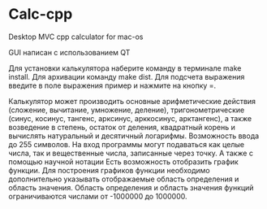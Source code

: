 # Calc-cpp
Desktop MVC cpp calculator for mac-os

GUI написан с использованием QT

Для установки калькулятора наберите команду в терминале make install.
Для архивации команду make dist.
Для подсчета выражения введите в поле выражения пример и нажмите на кнопку =.

Калькулятор может производить основные арифметические действия (сложение, вычитание, умножение, деление), тригонометрические (синус, косинус, тангенс, арксинус, арккосинус, арктангенс), а также возведение в степень, остаток от деления, квадратный корень и вычислять натуральный и десятичный логарифмы.
Возможность ввода до 255 символов.
На вход программы могут подаваться как целые числа, так и вещественные числа, записанные через точку.
А также с помощью научной нотации
Есть возможность отобразить график функции. Для построения графиков функции необходимо дополнительно указывать отображаемые область определения и область значения. Область определения и область значения функций ограничиваются числами от -1000000 до 1000000.   